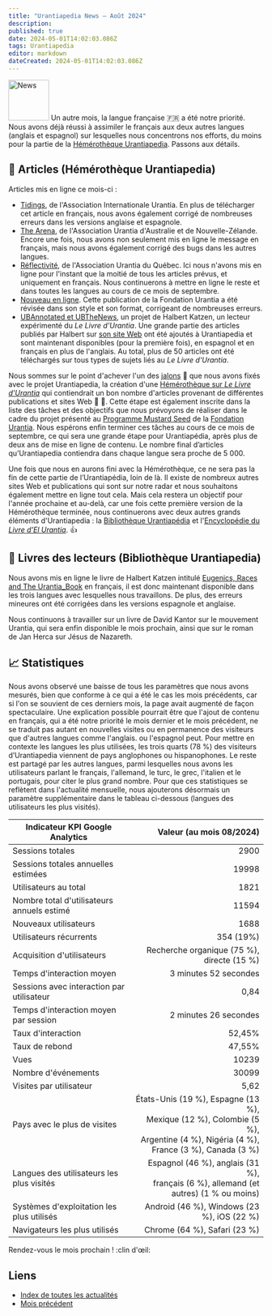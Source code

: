```yaml
---
title: "Urantiapedia News — Août 2024"
description: 
published: true
date: 2024-05-01T14:02:03.086Z
tags: Urantiapedia
editor: markdown
dateCreated: 2024-05-01T14:02:03.086Z
---
```


<img src="/_assets/svg/icon-news.svg" alt="News" style="width: 80px;"> Un autre mois, la langue française :fr: a été notre priorité. Nous avons déjà réussi à assimiler le français aux deux autres langues (anglais et espagnol) sur lesquelles nous concentrons nos efforts, du moins pour la partie de la [Hémérothèque Urantiapedia](/fr/article). Passons aux détails.

## :page_with_curl: Articles (Hémérothèque Urantiapedia)

Articles mis en ligne ce mois-ci :

- [Tidings](/fr/index/articles_iua_tidings), de l'Association Internationale Urantia. En plus de télécharger cet article en français, nous avons également corrigé de nombreuses erreurs dans les versions anglaise et espagnole.
- [The Arena](/fr/index/articles_arena), de l'Association Urantia d'Australie et de Nouvelle-Zélande. Encore une fois, nous avons non seulement mis en ligne le message en français, mais nous avons également corrigé des bugs dans les autres langues.
- [Réflectivité](/fr/index/articles_reflectivite), de l'Association Urantia du Québec. Ici nous n'avons mis en ligne pour l'instant que la moitié de tous les articles prévus, et uniquement en français. Nous continuerons à mettre en ligne le reste et dans toutes les langues au cours de ce mois de septembre.
- [Nouveau en ligne](/fr/index/articles_uf_news_online). Cette publication de la Fondation Urantia a été révisée dans son style et son format, corrigeant de nombreuses erreurs.
- [UBAnnotated et UBTheNews](/fr/index/articles_ubannotated), un projet de Halbert Katzen, un lecteur expérimenté du _Le Livre d'Urantia_. Une grande partie des articles publiés par Halbert sur [son site Web](https://ubannotated.com/) ont été ajoutés à Urantiapedia et sont maintenant disponibles (pour la première fois), en espagnol et en français en plus de l'anglais. Au total, plus de 50 articles ont été téléchargés sur tous types de sujets liés au _Le Livre d'Urantia_.

Nous sommes sur le point d'achever l'un des [jalons](/fr/help/phases) :triangular_flag_on_post: que nous avons fixés avec le projet Urantiapedia, la création d'une [Hémérothèque sur _Le Livre d'Urantia_](/fr/article) qui contiendrait un bon nombre d'articles provenant de différentes publications et sites Web :clap: :clap:. Cette étape est également inscrite dans la liste des tâches et des objectifs que nous prévoyons de réaliser dans le cadre du projet présenté au [Programme Mustard Seed](https://www.urantia.org/about-us/what-we-do/mustard-seed-grants-program) de la [Fondation Urantia](https://www.urantia.org/). Nous espérons enfin terminer ces tâches au cours de ce mois de septembre, ce qui sera une grande étape pour Urantiapédia, après plus de deux ans de mise en ligne de contenu. Le nombre final d’articles qu’Urantiapedia contiendra dans chaque langue sera proche de 5 000.

Une fois que nous en aurons fini avec la Hémérothèque, ce ne sera pas la fin de cette partie de l’Urantiapédia, loin de là. Il existe de nombreux autres sites Web et publications qui sont sur notre radar et nous souhaitons également mettre en ligne tout cela. Mais cela restera un objectif pour l'année prochaine et au-delà, car une fois cette première version de la Hémérothèque terminée, nous continuerons avec deux autres grands éléments d'Urantiapedia : la [Bibliothèque Urantiapédia](/fr/book) et l'[Encyclopédie du _Livre d'El Urantia_](/fr/topic). :+1:

## :notebook_with_decorative_cover: Livres des lecteurs (Bibliothèque Urantiapedia)

Nous avons mis en ligne le livre de Halbert Katzen intitulé [Eugenics, Races and The Urantia_Book](/fr/book/Halbert_Katzen/Eugenics_Race_and_The_Urantia_Book) en français, il est donc maintenant disponible dans les trois langues avec lesquelles nous travaillons. De plus, des erreurs mineures ont été corrigées dans les versions espagnole et anglaise.

Nous continuons à travailler sur un livre de David Kantor sur le mouvement Urantia, qui sera enfin disponible le mois prochain, ainsi que sur le roman de Jan Herca sur Jésus de Nazareth.

## :chart_with_upwards_trend: Statistiques

Nous avons observé une baisse de tous les paramètres que nous avons mesurés, bien que conforme à ce qui a été le cas les mois précédents, car si l'on se souvient de ces derniers mois, la page avait augmenté de façon spectaculaire. Une explication possible pourrait être que l'ajout de contenu en français, qui a été notre priorité le mois dernier et le mois précédent, ne se traduit pas autant en nouvelles visites ou en permanence des visiteurs que d'autres langues comme l'anglais. ou l'espagnol peut. Pour mettre en contexte les langues les plus utilisées, les trois quarts (78 %) des visiteurs d’Urantiapedia viennent de pays anglophones ou hispanophones. Le reste est partagé par les autres langues, parmi lesquelles nous avons les utilisateurs parlant le français, l'allemand, le turc, le grec, l'italien et le portugais, pour citer le plus grand nombre. Pour que ces statistiques se reflètent dans l'actualité mensuelle, nous ajouterons désormais un paramètre supplémentaire dans le tableau ci-dessous (langues des utilisateurs les plus visités).

Indicateur KPI Google Analytics | Valeur (au mois 08/2024)
--- | ---:
Sessions totales | 2900
Sessions totales annuelles estimées | 19998
Utilisateurs au total | 1821
Nombre total d'utilisateurs annuels estimé | 11594
Nouveaux utilisateurs | 1688
Utilisateurs récurrents | 354 (19%)
Acquisition d'utilisateurs | Recherche organique (75 %), directe (15 %)
Temps d'interaction moyen | 3 minutes 52 secondes
Sessions avec interaction par utilisateur | 0,84
Temps d'interaction moyen par session | 2 minutes 26 secondes
Taux d'interaction | 52,45%
Taux de rebond | 47,55%
Vues | 10239
Nombre d'événements | 30099
Visites par utilisateur | 5,62
Pays avec le plus de visites | États-Unis (19 %), Espagne (13 %), <br>Mexique (12 %), Colombie (5 %), <br>Argentine (4 %), Nigéria (4 %), <br>France (3 %), Canada (3 %)
Langues des utilisateurs les plus visités | Espagnol (46 %), anglais (31 %), <br>français (6 %), allemand (et autres) (1 % ou moins)
Systèmes d'exploitation les plus utilisés | Android (46 %), Windows (23 %), iOS (22 %)
Navigateurs les plus utilisés | Chrome (64 %), Safari (23 %)

Rendez-vous le mois prochain ! :clin d'œil:

## Liens

- [Index de toutes les actualités](/fr/news)
- [Mois précédent](/fr/news/2024/07)